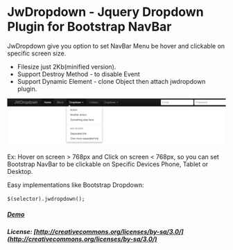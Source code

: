 # JwDropdown - Jquery Dropdown Plugin for Bootstrap NavBar

JwDropdown give you option to set NavBar Menu be hover and clickable on specific screen size.
- Filesize just 2Kb(minified version).
- Support Destroy Method - to disable Event
- Support Dynamic Element - clone Object then attach jwdropdown plugin.

![Demo](demo/gallery1.png "Demo")

Ex: 
Hover on screen > 768px and Click on screen < 768px, 
so you can set Bootstrap NavBar to be clickable on Specific Devices Phone, Tablet or Desktop.

Easy implementations like Bootstrap Dropdown:

`
$(selector).jwdropdown();
`

##### [Demo](http://demo.phantasmacode.com/jwdropdown/)
##### License: [http://creativecommons.org/licenses/by-sa/3.0/](http://creativecommons.org/licenses/by-sa/3.0/)